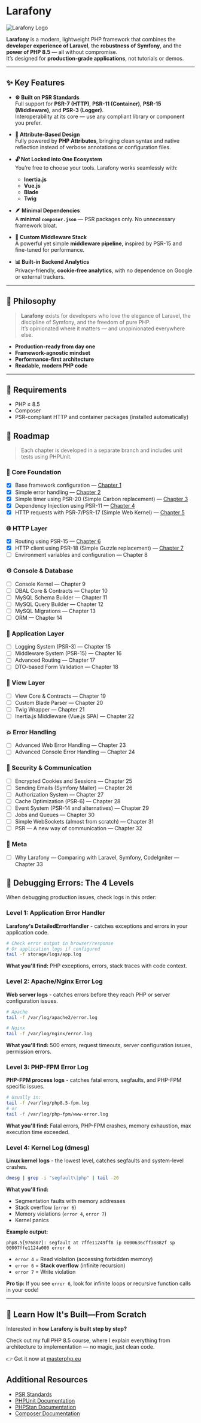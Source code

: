 # Larafony

![Larafony Logo](logo.png)

**Larafony** is a modern, lightweight PHP framework that combines the **developer experience of Laravel**, the **robustness of Symfony**, and the **power of PHP 8.5** — all without compromise.  
It’s designed for **production-grade applications**, not tutorials or demos.

---

## ✨ Key Features

- **⚙️ Built on PSR Standards**  
  Full support for **PSR-7 (HTTP)**, **PSR-11 (Container)**, **PSR-15 (Middleware)**, and **PSR-3 (Logger)**.  
  Interoperability at its core — use any compliant library or component you prefer.

- **🧩 Attribute-Based Design**  
  Fully powered by **PHP Attributes**, bringing clean syntax and native reflection instead of verbose annotations or configuration files.

- **🔓 Not Locked into One Ecosystem**  
  You’re free to choose your tools. Larafony works seamlessly with:
    - **Inertia.js**
    - **Vue.js**
    - **Blade**
    - **Twig**

- **🪶 Minimal Dependencies**  
  A **minimal `composer.json`** — PSR packages only. No unnecessary framework bloat.

- **🧱 Custom Middleware Stack**  
  A powerful yet simple **middleware pipeline**, inspired by PSR-15 and fine-tuned for performance.

- **📊 Built-in Backend Analytics**  
  Privacy-friendly, **cookie-free analytics**, with no dependence on Google or external trackers.

---

## 🚀 Philosophy

> **Larafony** exists for developers who love the elegance of Laravel, the discipline of Symfony, and the freedom of pure PHP.  
> It’s opinionated where it matters — and unopinionated everywhere else.

- **Production-ready from day one**
- **Framework-agnostic mindset**
- **Performance-first architecture**
- **Readable, modern PHP code**

---

## 🧰 Requirements

- PHP ≥ 8.5
- Composer
- PSR-compliant HTTP and container packages (installed automatically)

## 🧭 Roadmap

> Each chapter is developed in a separate branch and includes unit tests using PHPUnit.

### 🧩 Core Foundation
- [x] Base framework configuration — [Chapter 1](docs/Larafony/chapter1.md)
- [x] Simple error handling — [Chapter 2](docs/Larafony/chapter2.md)
- [x] Simple timer using PSR-20 (Simple Carbon replacement) — [Chapter 3](docs/Larafony/chapter3.md)
- [x] Dependency Injection using PSR-11 — [Chapter 4](docs/Larafony/chapter4.md)
- [x] HTTP requests with PSR-7/PSR-17 (Simple Web Kernel) — [Chapter 5](docs/Larafony/chapter5.md) 

### 🌐 HTTP Layer
- [x] Routing using PSR-15 — [Chapter 6](docs/Larafony/chapter6.md)
- [x] HTTP client using PSR-18 (Simple Guzzle replacement) — [Chapter 7](docs/Larafony/chapter7.md)
- [ ] Environment variables and configuration — Chapter 8

### ⚙️ Console & Database
- [ ] Console Kernel — Chapter 9
- [ ] DBAL Core & Contracts — Chapter 10
- [ ] MySQL Schema Builder — Chapter 11
- [ ] MySQL Query Builder — Chapter 12
- [ ] MySQL Migrations — Chapter 13
- [ ] ORM — Chapter 14

### 🧱 Application Layer
- [ ] Logging System (PSR-3) — Chapter 15
- [ ] Middleware System (PSR-15) — Chapter 16
- [ ] Advanced Routing — Chapter 17
- [ ] DTO-based Form Validation — Chapter 18

### 🎨 View Layer
- [ ] View Core & Contracts — Chapter 19
- [ ] Custom Blade Parser — Chapter 20
- [ ] Twig Wrapper — Chapter 21
- [ ] Inertia.js Middleware (Vue.js SPA) — Chapter 22

### 💥 Error Handling
- [ ] Advanced Web Error Handling — Chapter 23
- [ ] Advanced Console Error Handling — Chapter 24

### 🔐 Security & Communication
- [ ] Encrypted Cookies and Sessions — Chapter 25
- [ ] Sending Emails (Symfony Mailer) — Chapter 26
- [ ] Authorization System — Chapter 27
- [ ] Cache Optimization (PSR-6) — Chapter 28
- [ ] Event System (PSR-14 and alternatives) — Chapter 29
- [ ] Jobs and Queues — Chapter 30
- [ ] Simple WebSockets (almost from scratch) — Chapter 31
- [ ] PSR — A new way of communication — Chapter 32

### 🧭 Meta
- [ ] Why Larafony — Comparing with Laravel, Symfony, CodeIgniter — Chapter 33


## 🐛 Debugging Errors: The 4 Levels

When debugging production issues, check logs in this order:

### Level 1: Application Error Handler
**Larafony's DetailedErrorHandler** - catches exceptions and errors in your application code.

```bash
# Check error output in browser/response
# Or application logs if configured
tail -f storage/logs/app.log
```

**What you'll find:** PHP exceptions, errors, stack traces with code context.

### Level 2: Apache/Nginx Error Log
**Web server logs** - catches errors before they reach PHP or server configuration issues.

```bash
# Apache
tail -f /var/log/apache2/error.log

# Nginx
tail -f /var/log/nginx/error.log
```

**What you'll find:** 500 errors, request timeouts, server configuration issues, permission errors.

### Level 3: PHP-FPM Error Log
**PHP-FPM process logs** - catches fatal errors, segfaults, and PHP-FPM specific issues.

```bash
# Usually in:
tail -f /var/log/php8.5-fpm.log
# or
tail -f /var/log/php-fpm/www-error.log
```

**What you'll find:** Fatal errors, PHP-FPM crashes, memory exhaustion, max execution time exceeded.

### Level 4: Kernel Log (dmesg)
**Linux kernel logs** - the lowest level, catches segfaults and system-level crashes.

```bash
dmesg | grep -i "segfault\|php" | tail -20
```

**What you'll find:**
- Segmentation faults with memory addresses
- Stack overflow (`error 6`)
- Memory violations (`error 4`, `error 7`)
- Kernel panics

**Example output:**
```
php8.5[976807]: segfault at 7ffe11249ff8 ip 0000636cff38882f sp 00007ffe1124a000 error 6
```

- `error 4` = Read violation (accessing forbidden memory)
- `error 6` = **Stack overflow** (infinite recursion)
- `error 7` = Write violation

**Pro tip:** If you see `error 6`, look for infinite loops or recursive function calls in your code!

---

## 🚀 Learn How It's Built—From Scratch

Interested in **how Larafony is built step by step?**

Check out my full PHP 8.5 course, where I explain everything from architecture to implementation — no magic, just clean code.

👉 Get it now at [masterphp.eu](https://masterphp.eu)

## Additional Resources

- [PSR Standards](https://www.php-fig.org/psr/)
- [PHPUnit Documentation](https://phpunit.de/)
- [PHPStan Documentation](https://phpstan.org/)
- [Composer Documentation](https://getcomposer.org/doc/)